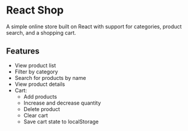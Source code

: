 # React Shop

A simple online store built on React with support for categories, product search, and a shopping cart.

## Features

- View product list
- Filter by category
- Search for products by name
- View product details
- Cart:
  - Add products
  - Increase and decrease quantity
  - Delete product
  - Clear cart
  - Save cart state to localStorage
